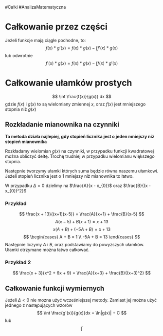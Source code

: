 #Całki #AnalizaMatematyczna
# Całkowanie przez części
Jeżeli funkcje mają ciągłe pochodne, to:
$$
f(x) * g'(x) = f(x)*g(x) - \int f'(x)*g(x)
$$
lub odwrotnie
$$
f'(x) * g(x) = f(x)*g(x) - \int f(x)*g'(x)
$$
# Całkowanie ułamków prostych
$$
\int \frac{f(x)}{g(x)} dx
$$
gdzie $f(x)$ i $g(x)$ to są wielomiany zmiennej $x$, oraz $f(x)$ jest mniejszego stopnia niż $g(x)$

## Rozkładanie mianownika na czynniki
**Ta metoda działa najlepiej, gdy stopień licznika jest o jeden mniejszy niż stopień mianownika**


Rozkładamy wielomian $g(x)$ na czynniki, w przypadku funkcji kwadratowej można obliczyć deltę. Trochę trudniej w przypadku wielomianu większego stopnia.

Następnie tworzymy ułamki których suma będzie równa naszemu ułamkowi.
Jeżeli stopień licznika jest o 1 mniejszy niż mianownika to łatwo.

W przypadku $\Delta = 0$ dzielimy na $\frac{A}{x - x_{0}}$ oraz $\frac{B}{(x - x_{0})^2}$
### Przykład
$$
\frac{x + 13}{(x+1)(x-5)} = \frac{A}{x+1} + \frac{B}{x-5}
$$
$$
A(x-5) + B(x+1) = x + 13
$$
$$
x(A + B) + (-5A + B) = x + 13
$$
$$
\begin{cases}
A + B = 1 \\
-5A + B = 13
\end{cases}
$$
Następnie liczymy $A$ i $B$, oraz podstawiamy do powyższych ułamków. Ułamki otrzymane można łatwo całkować.
### Przykład 2
$$
\frac{x + 3}{x^2 + 6x + 9} = \frac{A}{x+3} + \frac{B}{(x+3)^2}
$$
## Całkowanie funkcji wymiernych
Jeżeli $\Delta < 0$ nie można użyć wcześniejszej metody. Zamiast jej można użyć jednego z następujących wzorów
$$
\int \frac{g'(x)}{g(x)}dx = \ln|g(x)| + C
$$ lub 
$\DeclareMathOperator{\arccot}{arccot}$
$$
\int 
$$

